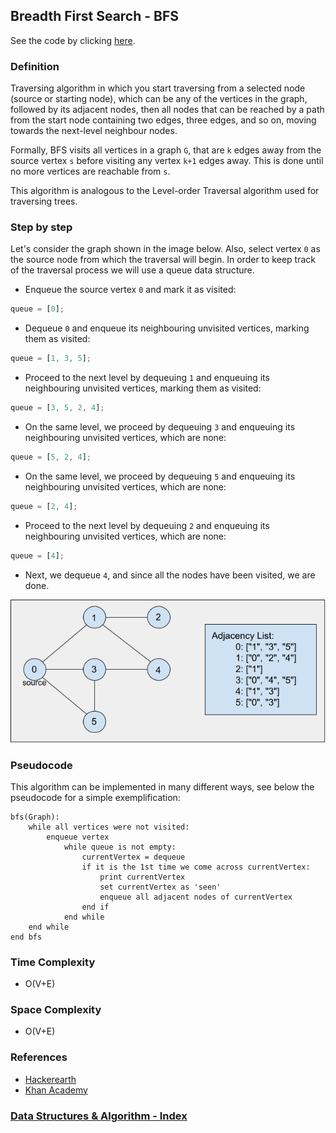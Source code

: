 ## Breadth First Search - BFS

See the code by clicking [here](/Algorithms/Searching/Breadth%20First%20Search/bfs.js).

### Definition

Traversing algorithm in which you start traversing from a selected node (source or starting node), which can be any of the vertices in the graph, followed by its adjacent nodes, then all nodes that can be reached by a path from the start node containing two edges, three edges, and so on, moving towards the next-level neighbour nodes.

Formally, BFS visits all vertices in a graph `G`, that are `k` edges away from the source vertex `s` before visiting any vertex `k+1` edges away. This is done until no more vertices are reachable from `s`.

This algorithm is analogous to the Level-order Traversal algorithm used for traversing trees.

### Step by step

Let's consider the graph shown in the image below. Also, select vertex `0` as the source node from which the traversal will begin. In order to keep track of the traversal process we will use a queue data structure.

- Enqueue the source vertex `0` and mark it as visited:

```javascript
queue = [0];
```

- Dequeue `0` and enqueue its neighbouring unvisited vertices, marking them as visited:

```javascript
queue = [1, 3, 5];
```

- Proceed to the next level by dequeuing `1` and enqueuing its neighbouring unvisited vertices, marking them as visited:

```javascript
queue = [3, 5, 2, 4];
```

- On the same level, we proceed by dequeuing `3` and enqueuing its neighbouring unvisited vertices, which are none:

```javascript
queue = [5, 2, 4];
```

- On the same level, we proceed by dequeuing `5` and enqueuing its neighbouring unvisited vertices, which are none:

```javascript
queue = [2, 4];
```

- Proceed to the next level by dequeuing `2` and enqueuing its neighbouring unvisited vertices, which are none:

```javascript
queue = [4];
```

- Next, we dequeue `4`, and since all the nodes have been visited, we are done.

![bfs-graph](../../../resources/img/bfs-dfs-graph.png)

### Pseudocode

This algorithm can be implemented in many different ways, see below the pseudocode for a simple exemplification:

```
bfs(Graph):
    while all vertices were not visited:
        enqueue vertex
            while queue is not empty:
                currentVertex = dequeue
                if it is the 1st time we come across currentVertex:
                    print currentVertex
                    set currentVertex as 'seen'
                    enqueue all adjacent nodes of currentVertex
                end if
            end while
    end while
end bfs
```

### Time Complexity

- O(V+E)

### Space Complexity

- O(V+E)

### References

- [Hackerearth](https://www.hackerearth.com/practice/algorithms/graphs/breadth-first-search/tutorial/)
- [Khan Academy](https://www.khanacademy.org/computing/computer-science/algorithms/breadth-first-search/a/the-breadth-first-search-algorithm)

### [Data Structures & Algorithm - Index](../../../README.md)
